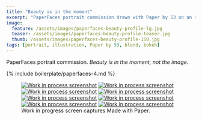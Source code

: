 ```yaml
---
title: "Beauty is in the moment"
excerpt: "PaperFaces portrait commission drawn with Paper by 53 on an iPad."
image: 
  feature: /assets/images/paperfaces-beauty-profile-lg.jpg
  teaser: /assets/images/paperfaces-beauty-profile-teaser.jpg
  thumb: /assets/images/paperfaces-beauty-profile-150.jpg
tags: [portrait, illustration, Paper by 53, blend, bokeh]
---
```


PaperFaces portrait commission. *Beauty is in the moment, not the image.*

{% include boilerplate/paperfaces-4.md %}

<figure class="third">
  <a href="{{ site.url }}/assets/images/paperfaces-beauty-profile-process-1-lg.jpg"><img src="{{ site.url }}/assets/images/paperfaces-beauty-profile-process-1-600.jpg" alt="Work in process screenshot"></a>
  <a href="{{ site.url }}/assets/images/paperfaces-beauty-profile-process-2-lg.jpg"><img src="{{ site.url }}/assets/images/paperfaces-beauty-profile-process-2-600.jpg" alt="Work in process screenshot"></a>
  <a href="{{ site.url }}/assets/images/paperfaces-beauty-profile-process-3-lg.jpg"><img src="{{ site.url }}/assets/images/paperfaces-beauty-profile-process-3-600.jpg" alt="Work in process screenshot"></a>
  <a href="{{ site.url }}/assets/images/paperfaces-beauty-profile-process-4-lg.jpg"><img src="{{ site.url }}/assets/images/paperfaces-beauty-profile-process-4-600.jpg" alt="Work in process screenshot"></a>
  <a href="{{ site.url }}/assets/images/paperfaces-beauty-profile-process-5-lg.jpg"><img src="{{ site.url }}/assets/images/paperfaces-beauty-profile-process-5-600.jpg" alt="Work in process screenshot"></a>
  <a href="{{ site.url }}/assets/images/paperfaces-beauty-profile-process-6-lg.jpg"><img src="{{ site.url }}/assets/images/paperfaces-beauty-profile-process-6-600.jpg" alt="Work in process screenshot"></a>
  <a href="{{ site.url }}/assets/images/paperfaces-beauty-profile-process-7-lg.jpg"><img src="{{ site.url }}/assets/images/paperfaces-beauty-profile-process-7-600.jpg" alt="Work in process screenshot"></a>
  <a href="{{ site.url }}/assets/images/paperfaces-beauty-profile-process-8-lg.jpg"><img src="{{ site.url }}/assets/images/paperfaces-beauty-profile-process-8-600.jpg" alt="Work in process screenshot"></a>
  <figcaption>Work in progress screen captures Made with Paper.</figcaption>
</figure>

